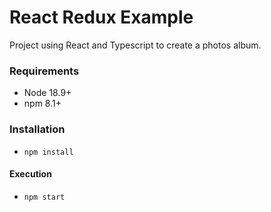 # React Redux Example

Project using React and Typescript to create a photos album.

### Requirements
- Node 18.9+
- npm 8.1+

### Installation
- `npm install`

#### Execution
- `npm start`